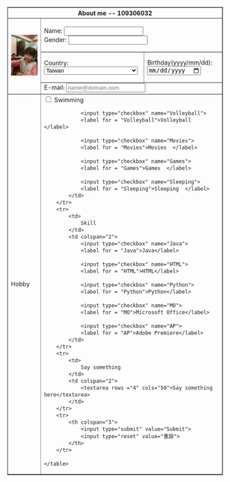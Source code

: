 <!DOCTYPE html>
<html>
<head>
	<meta charset="utf-8">
	<title>
		About me -- 109306032
	</title>
</head>
<body>
	<table border= "1">
		<tr>
			<th colspan='3'>
				About me -- 109306032
			</th>
		</tr>
		<tr>
			<td rowspan='3'>
				<img src="Cutie.jpeg" width="200">
			</td>
			<td colspan='2'>
				<br>
				Name: <input type="text" name="txt"> <br>
				Gender: <input type="" name="">
				<p> </p>
			</td>
		</tr>
			<td>
				<p> </p>
				<label for ="country"> Country: </label>
				<select name ="country" id = "country">
					<option value = "Taiwan">Taiwan</option>
					<option value = "Indonesia">Indonesia</option>
					<option value = "China">China</option>
					<option value = "USA">USA</option>
					<option value = "Others">Other equally important countries</option>
				</select>
				<p> </p>
			</td>
			<td>
				Birthday(yyyy/mm/dd): <input type="date" name="bday">
			</td>
		<tr>
			<td colspan="2">
				E-mail: <input type="email" placeholder="name@domain.com">
			</td>
		</tr>
		<tr>
			<td>
				Hobby
			</td>
			<td colspan="2">
				<input type="checkbox" name="Swimming">
				<label for = "Swimming">Swimming  </label>

				<input type="checkbox" name="Volleyball">
				<label for = "Volleyball">Volleyball  </label>

				<input type="checkbox" name="Movies">
				<label for = "Movies">Movies  </label>

				<input type="checkbox" name="Games">
				<label for = "Games">Games  </label>

				<input type="checkbox" name="Sleeping">
				<label for = "Sleeping">Sleeping  </label>
			</td>
		</tr>
		<tr>
			<td>
				Skill
			</td>
			<td colspan="2">
				<input type="checkbox" name="Java">
				<label for = "Java">Java</label>
			
				<input type="checkbox" name="HTML">
				<label for = "HTML">HTML</label>
			
				<input type="checkbox" name="Python">
				<label for = "Python">Python</label>

				<input type="checkbox" name="MO">
				<label for = "MO">Microsoft Office</label>

				<input type="checkbox" name="AP">
				<label for = "AP">Adobe Premiere</label>
			</td>
		</tr>
		<tr>
			<td>
				Say something
			</td>
			<td colspan="2">
				<textarea rows ="4" cols="50">Say something here</textarea>
			</td>
		</tr>
		<tr>
			<th colspan="3">
				<input type="submit" value="Submit">
				<input type="reset" value="重設">
			</th>
		</tr>

	</table>

</body>
</html>
